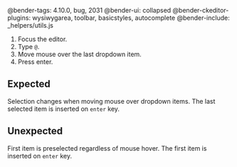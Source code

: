@bender-tags: 4.10.0, bug, 2031
@bender-ui: collapsed
@bender-ckeditor-plugins: wysiwygarea, toolbar, basicstyles, autocomplete
@bender-include: _helpers/utils.js

1. Focus the editor.
1. Type `@`.
1. Move mouse over the last dropdown item.
1. Press enter.


## Expected

Selection changes when moving mouse over dropdown items. The last selected item is inserted on `enter` key.

## Unexpected

First item is preselected regardless of mouse hover. The first item is inserted on `enter` key.
